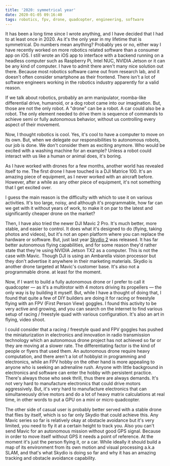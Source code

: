 ```yaml
---
title: '2020: symmetrical year'
date: 2020-01-05 09:16:40
tags: robotics, fpv, drone, quadcopter, engineering, software
---
```


It has been a long time since I wrote anything, and I have decided that I had to at least once in 2020. As it's the only year in my lifetime that is symmetrical. Do numbers mean anything? Probably yes or no, either way I have recently worked on more robotics related software than a consumer app on iOS. I still wrote an iOS app to interface with a backend running on a headless computer such as Raspberry Pi, Intel NUC, NVIDIA Jetson or it can be any kind of computer. I have to admit there aren't many nice solution out there. Because most robotics software came out from research lab, and it doesn't often consider smartphone as their frontend. There isn't a lot of software engineers working in the robotics industry apparently for a valid reason.

If we talk about robotics, probably an arm manipulator, roomba-like differential drive, humanoid, or a dog robot came into our imagination. But, those are not the only robot. A "drone" can be a robot. A car could also be a robot. The only element needed to drive them is sequence of commands to achieve semi or fully autonomous behavior, without us controlling every aspect of their movement.

Now, I thought robotics is cool. Yes, it's cool to have a computer to move on its own. But, when we delegate our responsibilities to autonomous robots, our job is done. We don't consider them as exciting anymore. Who would be excited with a washing machine for an example? Unless a robot could interact with us like a human or animal does, it's boring.

As I have worked with drones for a few months, another world has revealed itself to me. The first drone I have touched is a DJI Matrice 100. It's an amazing piece of equipment, as I never worked with an aircraft before. However, after a while as any other piece of equipment, it's not something that I get excited over.

I guess the main reason is the difficulty with which to use it on various activities. It's too large, noisy, and although it's programmable, how far can we get with it without years of work, to make it on par to the latest and significantly cheaper drone on the market?

Then, I have also tried the newer DJI Mavic 2 Pro. It's much better, more stable, and easier to control. It does what it's designed to do (flying, taking photos and videos), but it's not an open platform where you can replace the hardware or software. But, just last year [Skydio 2](https://www.skydio.com/) was released. It has far better autonomous flying capabilities, and for some reason they'd rather state that they're using NVIDIA Jetson TX2 as a computer. This is not the case with Mavic. Though DJI is using an Ambarella vision processor but they don't advertise it anywhere in their marketing materials. Skydio is another drone targeted at Mavic's customer base. It's also not a programmable drone. at least for the moment.

Now, if I want to build a fully autonomous drone or I prefer to call it quadcopter — as it's a multirotor with 4 motors driving its propellers — the only way is by building it myself. But, while I have a thought of doing that, I found that quite a few of DIY builders are doing it for racing or freestyle flying with an FPV (First Person View) goggles. I found this activity to be very active and growing, and you can search on the internet to find various setup of racing / freestyle quad with various configuration. It's also an art in flying, video shoot.

I could consider that a racing / freestyle quad and FPV goggles has pushed the miniaturization in electronics and innovation in radio transmission technology which an autonomous drone project has not achieved so far or they are moving at a slower rate. The differentiating factor is the kind of people or flyers that used them. An autonomous drone require heavy computation, and there aren't a lot of hobbyist in programming and electronics, while an FPV hobby on the other hand is more appealing to anyone who is seeking an adrenaline rush. Anyone with little background in electronics and software can enter the hobby with persistent practice. There's always those who seek thrill, thus there are always demands. It's not very hard to manufacture electronics that could drive motors aggressively. But, it's very hard to manufacture electronics that can simultaneously drive motors and do a lot of heavy matrix calculations at real time, in other words to put a GPU on a mini or micro quadcopter.

The other side of casual user is probably better served with a stable drone that flies by itself, which is so far only Skydio that could achieve this. Any Mavic series so far is relatively okay at obstacle avoidance but it's very limited, you need to fly it at a certain height to track you. Also you can't send Mavic for an autonomous mission without good GPS signal. Because in order to move itself without GPS it needs a point of reference. At the moment it's just the person flying it, or a car. While ideally it should build a map of its environment from its own motion and visual processing a.k.a SLAM, and that's what Skydio is doing so far and why it has an amazing tracking and obstacle avoidance capability.
